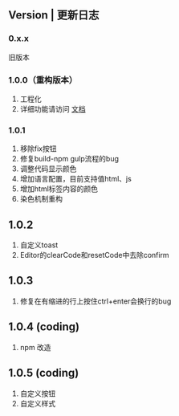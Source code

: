 ## Version | 更新日志

### 0.x.x 
旧版本

### 1.0.0（重构版本）
1. 工程化
2. 详细功能请访问 [文档](https://github.com/theajack/tc-editor/blob/master/README.md)

### 1.0.1
1. 移除fix按钮
2. 修复build-npm gulp流程的bug
3. 调整代码显示颜色
4. 增加语言配置，目前支持值html、js
5. 增加html标签内容的颜色
6. 染色机制重构

## 1.0.2
1. 自定义toast 
2. Editor的clearCode和resetCode中去除confirm

## 1.0.3
1. 修复在有缩进的行上按住ctrl+enter会换行的bug
   
## 1.0.4 (coding)
1. npm 改造
   
## 1.0.5 (coding)
1. 自定义按钮
2. 自定义样式
